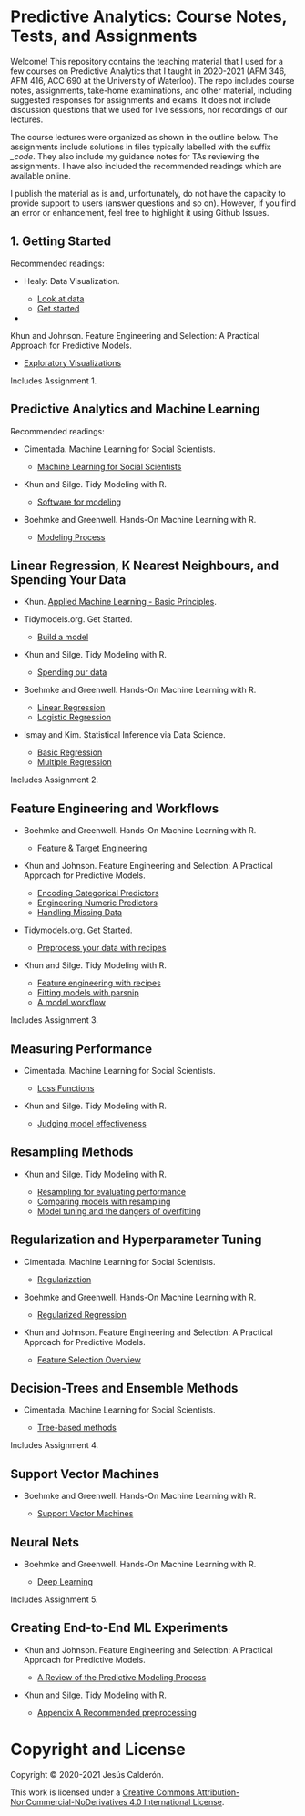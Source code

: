 # Predictive Analytics: Course Notes, Tests, and Assignments

Welcome! This repository contains the teaching material that I used for a few courses on Predictive Analytics that I taught in 2020-2021 (AFM 346, AFM 416, ACC 690 at the University of Waterloo). The repo includes course notes, assignments, take-home examinations, and other material, including suggested responses for assignments and exams. It does not include discussion questions that we used for live sessions, nor recordings of our lectures.

The course lectures were organized as shown in the outline below. The assignments include solutions in files typically labelled with the suffix *_code*. They also include my guidance notes for TAs reviewing the assignments. I have also included the recommended readings which are available online.

I publish the material as is and, unfortunately, do not have the capacity to provide support to users (answer questions and so on). However, if you find an error or enhancement, feel free to highlight it using Github Issues.

## 1. Getting Started

Recommended readings:

+ Healy: Data Visualization.
  
  - [Look at data](https://socviz.co/lookatdata.html#lookatdata)
  - [Get started](https://socviz.co/lookatdata.html#lookatdata)
+ 
Khun and Johnson. Feature Engineering and Selection: A Practical Approach for Predictive Models.

  - [Exploratory Visualizations](http://www.feat.engineering/exploratory-visualizations.html)

Includes Assignment 1.

## Predictive Analytics and Machine Learning

Recommended readings:

+ Cimentada. Machine Learning for Social Scientists.

  - [Machine Learning for Social Scientists](https://cimentadaj.github.io/ml_socsci/machine-learning-for-social-scientists.html)

+ Khun and Silge. Tidy Modeling with R.

  - [Software for modeling](https://www.tmwr.org/software-modeling.html)

+ Boehmke and Greenwell. Hands-On Machine Learning with R.

  - [Modeling Process](https://bradleyboehmke.github.io/HOML/process.html)
  
## Linear Regression, K Nearest Neighbours, and Spending Your Data

+ Khun. [Applied Machine Learning - Basic Principles](https://www.webpages.uidaho.edu/~stevel/517/Part_2_Basic_Principles.pdf).

+ Tidymodels.org. Get Started.

  - [Build a model](https://www.tidymodels.org/start/models/)

+ Khun and Silge. Tidy Modeling with R.

  - [Spending our data](https://www.tmwr.org/splitting.html)

+ Boehmke and Greenwell. Hands-On Machine Learning with R.

  - [Linear Regression](https://bradleyboehmke.github.io/HOML/linear-regression.html)
  - [Logistic Regression](https://bradleyboehmke.github.io/HOML/logistic-regression.html)

+ Ismay and Kim. Statistical Inference via Data Science.

  - [Basic Regression](https://moderndive.com/5-regression.html)
  - [Multiple Regression](https://moderndive.com/6-multiple-regression.html)

Includes Assignment 2.

## Feature Engineering and Workflows

+ Boehmke and Greenwell. Hands-On Machine Learning with R.

  - [Feature & Target Engineering](https://bradleyboehmke.github.io/HOML/engineering.html)

+ Khun and Johnson. Feature Engineering and Selection: A Practical Approach for Predictive Models.

  - [Encoding Categorical Predictors](http://www.feat.engineering/encoding-categorical-predictors.html)
  - [Engineering Numeric Predictors](http://www.feat.engineering/engineering-numeric-predictors.html)
  - [Handling Missing Data](http://www.feat.engineering/handling-missing-data.html)

+ Tidymodels.org. Get Started.

  - [Preprocess your data with recipes](https://www.tidymodels.org/start/recipes/)

+ Khun and Silge. Tidy Modeling with R.

  - [Feature engineering with recipes](https://www.tmwr.org/recipes.html)
  - [Fitting models with parsnip](https://www.tmwr.org/models.html)
  - [A model workflow](https://www.tmwr.org/workflows.html)

Includes Assignment 3.

## Measuring Performance

+ Cimentada. Machine Learning for Social Scientists.

  - [Loss Functions](https://cimentadaj.github.io/ml_socsci/loss-functions.html)

+ Khun and Silge. Tidy Modeling with R.

  - [Judging model effectiveness](https://www.tmwr.org/performance.html)


## Resampling Methods

+ Khun and Silge. Tidy Modeling with R.

  - [Resampling for evaluating performance](https://www.tmwr.org/resampling.html)
  - [Comparing models with resampling](https://www.tmwr.org/compare.html)
  - [Model tuning and the dangers of overfitting](https://www.tmwr.org/tuning.html)

## Regularization and Hyperparameter Tuning

+ Cimentada. Machine Learning for Social Scientists.
  
  - [Regularization](https://cimentadaj.github.io/ml_socsci/regularization.html)

+ Boehmke and Greenwell. Hands-On Machine Learning with R.

  - [Regularized Regression](https://bradleyboehmke.github.io/HOML/regularized-regression.html)

+ Khun and Johnson. Feature Engineering and Selection: A Practical Approach for Predictive Models.

  - [Feature Selection Overview](http://www.feat.engineering/selection.html)


## Decision-Trees and Ensemble Methods 

+ Cimentada. Machine Learning for Social Scientists.
  
  - [Tree-based methods](https://cimentadaj.github.io/ml_socsci/tree-based-methods.html)

Includes Assignment 4.

## Support Vector Machines

+ Boehmke and Greenwell. Hands-On Machine Learning with R.

  - [Support Vector Machines](https://bradleyboehmke.github.io/HOML/svm.html)

## Neural Nets

+ Boehmke and Greenwell. Hands-On Machine Learning with R.
  
  - [Deep Learning](https://bradleyboehmke.github.io/HOML/deep-learning.html)

Includes Assignment 5.

## Creating End-to-End ML Experiments

+ Khun and Johnson. Feature Engineering and Selection: A Practical Approach for Predictive Models.
  
  - [A Review of the Predictive Modeling Process](http://www.feat.engineering/review-predictive-modeling-process.html)

+ Khun and Silge. Tidy Modeling with R.
  
  - [Appendix A Recommended preprocessing](https://www.tmwr.org/pre-proc-table.html)

# Copyright and License

Copyright © 2020-2021 Jesús Calderón.

This work is licensed under a [Creative Commons Attribution-NonCommercial-NoDerivatives 4.0 International License](https://creativecommons.org/licenses/by-nc-nd/4.0/).
